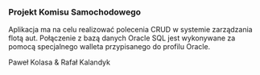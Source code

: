 ### Projekt Komisu Samochodowego

Aplikacja ma na celu realizować polecenia CRUD w systemie zarządzania flotą aut.
Połączenie z bazą danych Oracle SQL jest wykonywane za pomocą specjalnego walleta przypisanego do profilu Oracle.

Paweł Kolasa & Rafał Kalandyk
